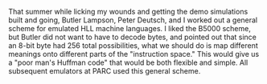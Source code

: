 That summer while licking my wounds and getting the demo simulations built and going, Butler Lampson, Peter Deutsch, and I worked out a general scheme for emulated HLL machine languages. I liked the B5000 scheme, but Butler did not want to have to decode bytes, and pointed out that since an 8-bit byte had 256 total possibilities, what we should do is map different meanings onto different parts of the "instruction space." This would give us a "poor man's Huffman code" that would be both flexible and simple. All subsequent emulators at PARC used this general scheme.

